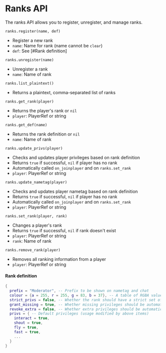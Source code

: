 Ranks API
=========
The ranks API allows you to register, unregister, and manage ranks.

`ranks.register(name, def)`

* Register a new rank
* `name`: Name for rank (name cannot be `clear`)
* `def`: See [#Rank definition]

`ranks.unregister(name)`

* Unregister a rank
* `name`: Name of rank

`ranks.list_plaintext()`

* Returns a plaintext, comma-separated list of ranks

`ranks.get_rank(player)`

* Returns the player's rank or `nil`
* `player`: PlayerRef or string

`ranks.get_def(name)`

* Returns the rank definition or `nil`
* `name`: Name of rank

`ranks.update_privs(player)`

* Checks and updates player privileges based on rank definition
* Returns `true` if successful, `nil` if player has no rank
* Automatically called `on_joinplayer` and on `ranks.set_rank`
* `player`: PlayerRef or string

`ranks.update_nametag(player)`

* Checks and updates player nametag based on rank definition
* Returns `true` if successful, `nil` if player has no rank
* Automatically called `on_joinplayer` and on `ranks.set_rank`
* `player`: PlayerRef or string

`ranks.set_rank(player, rank)`

* Changes a player's rank
* Returns `true` if successful, `nil` if rank doesn't exist
* `player`: PlayerRef or string
* `rank`: Name of rank

`ranks.remove_rank(player)`

* Removes all ranking information from a player
* `player`: PlayerRef or string

#### Rank definition
```lua
{
  prefix = "Moderator", -- Prefix to be shown on nametag and chat
  colour = {a = 255, r = 255, g = 83, b = 37}, -- A table of RGBA values or a single base colour (e.g. "red")
  strict_privs = false, -- Whether the rank should have a strict set of privileges (prevents privileges from being granted/revoked)
  grant_missing = true, -- Whether missing privileges should be automatically granted
  revoke_extra = false, -- Whether extra privileges should be automatically revoked
  privs = { -- Default privileges (usage modified by above items)
    interact = true,
    shout = true,
    fly = true,
    fast = true,
    ...
  }
}
```